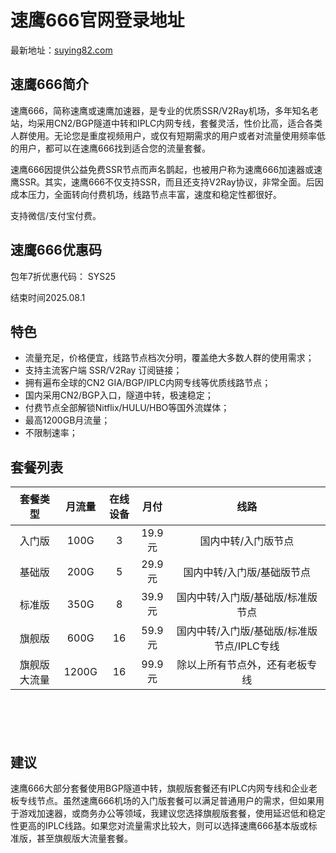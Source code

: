 # 速鹰666官网登录地址

最新地址：[suying82.com](https://suying159.xyz/auth/register?code=V0Fy)

## 速鹰666简介

速鹰666，简称速鹰或速鹰加速器，是专业的优质SSR/V2Ray机场，多年知名老站，均采用CN2/BGP隧道中转和IPLC内网专线，套餐灵活，性价比高，适合各类人群使用。无论您是重度视频用户，或仅有短期需求的用户或者对流量使用频率低的用户，都可以在速鹰666找到适合您的流量套餐。

速鹰666因提供公益免费SSR节点而声名鹊起，也被用户称为速鹰666加速器或速鹰SSR。其实，速鹰666不仅支持SSR，而且还支持V2Ray协议，非常全面。后因成本压力，全面转向付费机场，线路节点丰富，速度和稳定性都很好。

支持微信/支付宝付费。

## 速鹰666优惠码

包年7折优惠代码： SYS25 

结束时间2025.08.1

## 特色

* 流量充足，价格便宜，线路节点档次分明，覆盖绝大多数人群的使用需求；
* 支持主流客户端 SSR/V2Ray 订阅链接；
* 拥有遍布全球的CN2 GIA/BGP/IPLC内网专线等优质线路节点；
* 国内采用CN2/BGP入口，隧道中转，极速稳定；
* 付费节点全部解锁Nitflix/HULU/HBO等国外流媒体；
* 最高1200GB月流量；
* 不限制速率；

## 套餐列表

<table style="width: 100%; height: 395px;">
<thead>
<tr style="height: 61px;">
<th style="text-align: center; width: 16.5331%;"><strong>套餐类型</strong></th>
<th style="text-align: center; width: 8.61723%;"><strong>月流量</strong></th>
<th style="text-align: center; width: 11.2224%;"><strong>在线设备</strong></th>
<th style="text-align: center; width: 8.21643%;"><strong>月付</strong></th>
<th style="text-align: center; width: 54.4088%;"><strong>线路</strong></th>
</tr>
</thead>
<tbody>
<tr style="height: 23px;">
<td style="text-align: center; width: 16.5331%;">入门版</td>
<td style="text-align: center; width: 8.61723%;">100G</td>
<td style="text-align: center; width: 11.2224%;">3</td>
<td style="text-align: center; width: 8.21643%;">19.9元</td>
<td style="text-align: center; width: 54.4088%;">国内中转/入门版节点</td>
</tr>
<tr style="height: 23px;">
<td style="text-align: center; width: 16.5331%;">基础版</td>
<td style="text-align: center; width: 8.61723%;">200G</td>
<td style="text-align: center; width: 11.2224%;">5</td>
<td style="text-align: center; width: 8.21643%;">29.9元</td>
<td style="text-align: center; width: 54.4088%;">国内中转/入门版/基础版节点</td>
</tr>
<tr style="height: 23px;">
<td style="text-align: center; width: 16.5331%;">标准版</td>
<td style="text-align: center; width: 8.61723%;">350G</td>
<td style="text-align: center; width: 11.2224%;">8</td>
<td style="text-align: center; width: 8.21643%;">39.9元</td>
<td style="text-align: center; width: 54.4088%;">国内中转/入门版/基础版/标准版节点</td>
</tr>
<tr style="height: 23px;">
<td style="text-align: center; width: 16.5331%;">旗舰版</td>
<td style="text-align: center; width: 8.61723%;">600G</td>
<td style="text-align: center; width: 11.2224%;">16</td>
<td style="text-align: center; width: 8.21643%;">59.9元</td>
<td style="text-align: center; width: 54.4088%;">国内中转/入门版/基础版/标准版节点/IPLC专线</td>
</tr>
<tr style="height: 23px;">
<td style="text-align: center; width: 16.5331%;">旗舰版大流量</td>
<td style="text-align: center; width: 8.61723%;">1200G</td>
<td style="text-align: center; width: 11.2224%;">16</td>
<td style="text-align: center; width: 8.21643%;">99.9元</td>
<td style="text-align: center; width: 54.4088%;">除以上所有节点外，还有老板专线</td>
</tr>
</tbody>
</table>

## 建议

速鹰666大部分套餐使用BGP隧道中转，旗舰版套餐还有IPLC内网专线和企业老板专线节点。虽然速鹰666机场的入门版套餐可以满足普通用户的需求，但如果用于游戏加速器，或商务办公等领域，我建议您选择旗舰版套餐，使用延迟低和稳定性更高的IPLC线路。如果您对流量需求比较大，则可以选择速鹰666基本版或标准版，甚至旗舰版大流量套餐。
